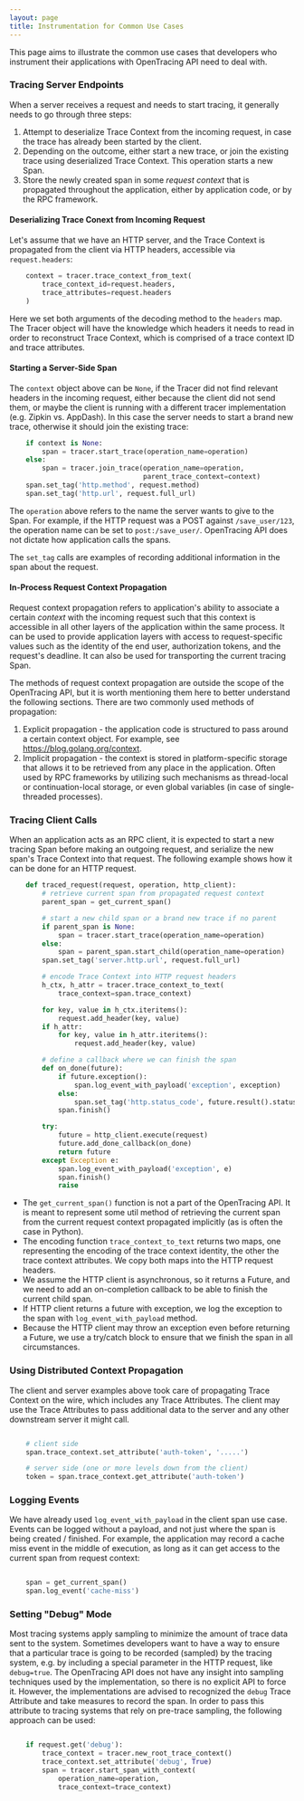 ```yaml
---
layout: page
title: Instrumentation for Common Use Cases
---
```

<div id="toc"></div>

This page aims to illustrate the common use cases that developers who instrument their applications with OpenTracing API need to deal with.

### Tracing Server Endpoints

When a server receives a request and needs to start tracing, it generally needs to go through three steps:

  1. Attempt to deserialize Trace Context from the incoming request, in case the trace has already been started by the client.
  1. Depending on the outcome, either start a new trace, or join the existing trace using deserialized Trace Context. This operation starts a new Span.
  1. Store the newly created span in some _request context_ that is propagated throughout the application, either by application code, or by the RPC framework.

#### Deserializing Trace Conext from Incoming Request

Let's assume that we have an HTTP server, and the Trace Context is propagated from the client via HTTP headers, accessible via `request.headers`:

```python
    context = tracer.trace_context_from_text(
        trace_context_id=request.headers,
        trace_attributes=request.headers
    )
```

Here we set both arguments of the decoding method to the `headers` map. The Tracer object will have the knowledge which headers it needs to read in order to reconstruct Trace Context, which is comprised of a trace context ID and trace attributes.

#### Starting a Server-Side Span

The `context` object above can be `None`, if the Tracer did not find relevant headers in the incoming request, either because the client did not send them, or maybe the client is running with a different tracer implementation (e.g. Zipkin vs. AppDash). In this case the server needs to start a brand new trace, otherwise it should join the existing trace:

```python
    if context is None:
        span = tracer.start_trace(operation_name=operation)
    else:
        span = tracer.join_trace(operation_name=operation,
                                 parent_trace_context=context)
    span.set_tag('http.method', request.method)
    span.set_tag('http.url', request.full_url)
```

The `operation` above refers to the name the server wants to give to the Span. For example, if the HTTP request was a POST against `/save_user/123`, the operation name can be set to `post:/save_user/`. OpenTracing API does not dictate how application calls the spans.

The `set_tag` calls are examples of recording additional information in the span about the request.

#### In-Process Request Context Propagation

Request context propagation refers to application's ability to associate a certain _context_ with the incoming request such that this context is accessible in all other layers of the application within the same process. It can be used to provide application layers with access to request-specific values such as the identity of the end user, authorization tokens, and the request's deadline. It can also be used for transporting the current tracing Span.

The methods of request context propagation are outside the scope of the OpenTracing API, but it is worth mentioning them here to better understand the following sections. There are two commonly used methods of propagation:

  1. Explicit propagation - the application code is structured to pass around a certain context object. For example, see https://blog.golang.org/context.
  1. Implicit propagation - the context is stored in platform-specific storage that allows it to be retrieved from any place in the application. Often used by RPC frameworks by utilizing such mechanisms as thread-local or continuation-local storage, or even global variables (in case of single-threaded processes).

### Tracing Client Calls

When an application acts as an RPC client, it is expected to start a new tracing Span before making an outgoing request, and serialize the new span's Trace Context into that request. The following example shows how it can be done for an HTTP request. 

```python
    def traced_request(request, operation, http_client):
        # retrieve current span from propagated request context
        parent_span = get_current_span()

        # start a new child span or a brand new trace if no parent
        if parent_span is None:
            span = tracer.start_trace(operation_name=operation)
        else:
            span = parent_span.start_child(operation_name=operation)
        span.set_tag('server.http.url', request.full_url)

        # encode Trace Context into HTTP request headers
        h_ctx, h_attr = tracer.trace_context_to_text(
            trace_context=span.trace_context)

        for key, value in h_ctx.iteritems():
            request.add_header(key, value)
        if h_attr:
            for key, value in h_attr.iteritems():
                request.add_header(key, value)

        # define a callback where we can finish the span 
        def on_done(future):
            if future.exception():
                span.log_event_with_payload('exception', exception)
            else:
                span.set_tag('http.status_code', future.result().status_code)
            span.finish()

        try:
            future = http_client.execute(request)
            future.add_done_callback(on_done)
            return future
        except Exception e:
            span.log_event_with_payload('exception', e)
            span.finish()
            raise
```

  * The `get_current_span()` function is not a part of the OpenTracing API. It is meant to represent some util method of retrieving the current span from the current request context propagated implicitly (as is often the case in Python).
  * The encoding function `trace_context_to_text` returns two maps, one representing the encoding of the trace context identity, the other the trace context attributes. We copy both maps into the HTTP request headers.
  * We assume the HTTP client is asynchronous, so it returns a Future, and we need to add an on-completion callback to be able to finish the current child span.
  * If HTTP client returns a future with exception, we log the exception to the span with `log_event_with_payload` method.
  * Because the HTTP client may throw an exception even before returning a Future, we use a try/catch block to ensure that we finish the span in all circumstances.


### Using Distributed Context Propagation

The client and server examples above took care of propagating Trace Context on the wire, which includes any Trace Attributes.  The client may use the Trace Attributes to pass additional data to the server and any other downstream server it might call.

```python

    # client side
    span.trace_context.set_attribute('auth-token', '.....')

    # server side (one or more levels down from the client)
    token = span.trace_context.get_attribute('auth-token')
```

### Logging Events

We have already used `log_event_with_payload` in the client span use case. Events can be logged without a payload, and not just where the span is being created / finished. For example, the application may record a cache miss event in the middle of execution, as long as it can get access to the current span from request context:

```python

    span = get_current_span()
    span.log_event('cache-miss') 
```

### Setting "Debug" Mode

Most tracing systems apply sampling to minimize the amount of trace data sent to the system.  Sometimes developers want to have a way to ensure that a particular trace is going to be recorded (sampled) by the tracing system, e.g. by including a special parameter in the HTTP request, like `debug=true`. The OpenTracing API does not have any insight into sampling techniques used by the implementation, so there is no explicit API to force it. However, the implementations are advised to recognized the `debug` Trace Attribute and take measures to record the span. In order to pass this attribute to tracing systems that rely on pre-trace sampling, the following approach can be used:

```python

    if request.get('debug'):
        trace_context = tracer.new_root_trace_context()
        trace_context.set_attribute('debug', True)
        span = tracer.start_span_with_context(
            operation_name=operation, 
            trace_context=trace_context)
```
